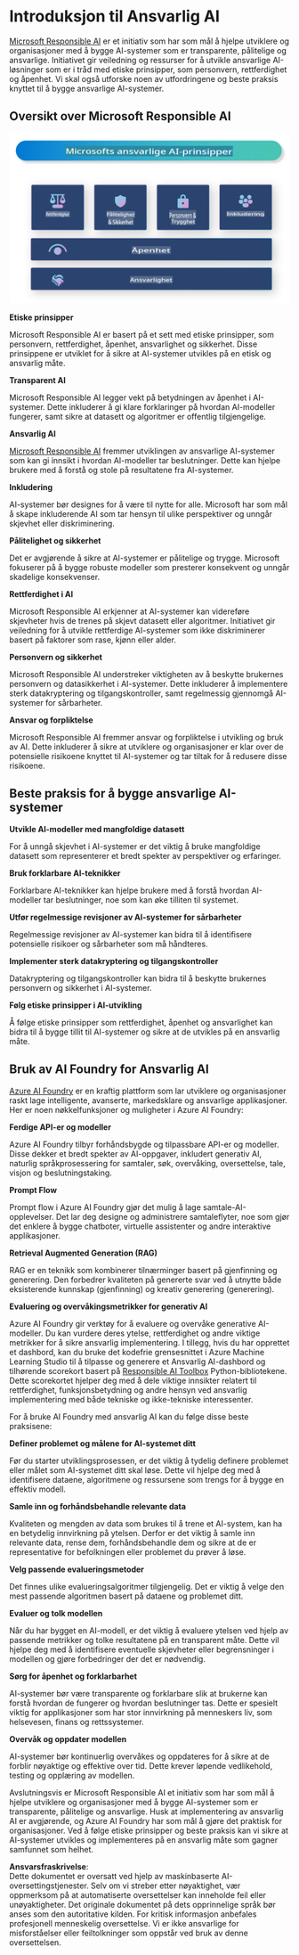# **Introduksjon til Ansvarlig AI**

[Microsoft Responsible AI](https://www.microsoft.com/ai/responsible-ai?WT.mc_id=aiml-138114-kinfeylo) er et initiativ som har som mål å hjelpe utviklere og organisasjoner med å bygge AI-systemer som er transparente, pålitelige og ansvarlige. Initiativet gir veiledning og ressurser for å utvikle ansvarlige AI-løsninger som er i tråd med etiske prinsipper, som personvern, rettferdighet og åpenhet. Vi skal også utforske noen av utfordringene og beste praksis knyttet til å bygge ansvarlige AI-systemer.

## Oversikt over Microsoft Responsible AI

![RAIPrinciples](../../../../../translated_images/RAIPrinciples.e40f2a169a854832e885ce2659f3a913cfb393fa59b595ed57cfae9119694eb7.no.png)

**Etiske prinsipper**

Microsoft Responsible AI er basert på et sett med etiske prinsipper, som personvern, rettferdighet, åpenhet, ansvarlighet og sikkerhet. Disse prinsippene er utviklet for å sikre at AI-systemer utvikles på en etisk og ansvarlig måte.

**Transparent AI**

Microsoft Responsible AI legger vekt på betydningen av åpenhet i AI-systemer. Dette inkluderer å gi klare forklaringer på hvordan AI-modeller fungerer, samt sikre at datasett og algoritmer er offentlig tilgjengelige.

**Ansvarlig AI**

[Microsoft Responsible AI](https://www.microsoft.com/ai/responsible-ai?WT.mc_id=aiml-138114-kinfeylo) fremmer utviklingen av ansvarlige AI-systemer som kan gi innsikt i hvordan AI-modeller tar beslutninger. Dette kan hjelpe brukere med å forstå og stole på resultatene fra AI-systemer.

**Inkludering**

AI-systemer bør designes for å være til nytte for alle. Microsoft har som mål å skape inkluderende AI som tar hensyn til ulike perspektiver og unngår skjevhet eller diskriminering.

**Pålitelighet og sikkerhet**

Det er avgjørende å sikre at AI-systemer er pålitelige og trygge. Microsoft fokuserer på å bygge robuste modeller som presterer konsekvent og unngår skadelige konsekvenser.

**Rettferdighet i AI**

Microsoft Responsible AI erkjenner at AI-systemer kan videreføre skjevheter hvis de trenes på skjevt datasett eller algoritmer. Initiativet gir veiledning for å utvikle rettferdige AI-systemer som ikke diskriminerer basert på faktorer som rase, kjønn eller alder.

**Personvern og sikkerhet**

Microsoft Responsible AI understreker viktigheten av å beskytte brukernes personvern og datasikkerhet i AI-systemer. Dette inkluderer å implementere sterk datakryptering og tilgangskontroller, samt regelmessig gjennomgå AI-systemer for sårbarheter.

**Ansvar og forpliktelse**

Microsoft Responsible AI fremmer ansvar og forpliktelse i utvikling og bruk av AI. Dette inkluderer å sikre at utviklere og organisasjoner er klar over de potensielle risikoene knyttet til AI-systemer og tar tiltak for å redusere disse risikoene.

## Beste praksis for å bygge ansvarlige AI-systemer

**Utvikle AI-modeller med mangfoldige datasett**

For å unngå skjevhet i AI-systemer er det viktig å bruke mangfoldige datasett som representerer et bredt spekter av perspektiver og erfaringer.

**Bruk forklarbare AI-teknikker**

Forklarbare AI-teknikker kan hjelpe brukere med å forstå hvordan AI-modeller tar beslutninger, noe som kan øke tilliten til systemet.

**Utfør regelmessige revisjoner av AI-systemer for sårbarheter**

Regelmessige revisjoner av AI-systemer kan bidra til å identifisere potensielle risikoer og sårbarheter som må håndteres.

**Implementer sterk datakryptering og tilgangskontroller**

Datakryptering og tilgangskontroller kan bidra til å beskytte brukernes personvern og sikkerhet i AI-systemer.

**Følg etiske prinsipper i AI-utvikling**

Å følge etiske prinsipper som rettferdighet, åpenhet og ansvarlighet kan bidra til å bygge tillit til AI-systemer og sikre at de utvikles på en ansvarlig måte.

## Bruk av AI Foundry for Ansvarlig AI

[Azure AI Foundry](https://ai.azure.com?WT.mc_id=aiml-138114-kinfeylo) er en kraftig plattform som lar utviklere og organisasjoner raskt lage intelligente, avanserte, markedsklare og ansvarlige applikasjoner. Her er noen nøkkelfunksjoner og muligheter i Azure AI Foundry:

**Ferdige API-er og modeller**

Azure AI Foundry tilbyr forhåndsbygde og tilpassbare API-er og modeller. Disse dekker et bredt spekter av AI-oppgaver, inkludert generativ AI, naturlig språkprosessering for samtaler, søk, overvåking, oversettelse, tale, visjon og beslutningstaking.

**Prompt Flow**

Prompt flow i Azure AI Foundry gjør det mulig å lage samtale-AI-opplevelser. Det lar deg designe og administrere samtaleflyter, noe som gjør det enklere å bygge chatboter, virtuelle assistenter og andre interaktive applikasjoner.

**Retrieval Augmented Generation (RAG)**

RAG er en teknikk som kombinerer tilnærminger basert på gjenfinning og generering. Den forbedrer kvaliteten på genererte svar ved å utnytte både eksisterende kunnskap (gjenfinning) og kreativ generering (generering).

**Evaluering og overvåkingsmetrikker for generativ AI**

Azure AI Foundry gir verktøy for å evaluere og overvåke generative AI-modeller. Du kan vurdere deres ytelse, rettferdighet og andre viktige metrikker for å sikre ansvarlig implementering. I tillegg, hvis du har opprettet et dashbord, kan du bruke det kodefrie grensesnittet i Azure Machine Learning Studio til å tilpasse og generere et Ansvarlig AI-dashbord og tilhørende scorekort basert på [Responsible AI Toolbox](https://responsibleaitoolbox.ai/?WT.mc_id=aiml-138114-kinfeylo) Python-bibliotekene. Dette scorekortet hjelper deg med å dele viktige innsikter relatert til rettferdighet, funksjonsbetydning og andre hensyn ved ansvarlig implementering med både tekniske og ikke-tekniske interessenter.

For å bruke AI Foundry med ansvarlig AI kan du følge disse beste praksisene:

**Definer problemet og målene for AI-systemet ditt**

Før du starter utviklingsprosessen, er det viktig å tydelig definere problemet eller målet som AI-systemet ditt skal løse. Dette vil hjelpe deg med å identifisere dataene, algoritmene og ressursene som trengs for å bygge en effektiv modell.

**Samle inn og forhåndsbehandle relevante data**

Kvaliteten og mengden av data som brukes til å trene et AI-system, kan ha en betydelig innvirkning på ytelsen. Derfor er det viktig å samle inn relevante data, rense dem, forhåndsbehandle dem og sikre at de er representative for befolkningen eller problemet du prøver å løse.

**Velg passende evalueringsmetoder**

Det finnes ulike evalueringsalgoritmer tilgjengelig. Det er viktig å velge den mest passende algoritmen basert på dataene og problemet ditt.

**Evaluer og tolk modellen**

Når du har bygget en AI-modell, er det viktig å evaluere ytelsen ved hjelp av passende metrikker og tolke resultatene på en transparent måte. Dette vil hjelpe deg med å identifisere eventuelle skjevheter eller begrensninger i modellen og gjøre forbedringer der det er nødvendig.

**Sørg for åpenhet og forklarbarhet**

AI-systemer bør være transparente og forklarbare slik at brukerne kan forstå hvordan de fungerer og hvordan beslutninger tas. Dette er spesielt viktig for applikasjoner som har stor innvirkning på menneskers liv, som helsevesen, finans og rettssystemer.

**Overvåk og oppdater modellen**

AI-systemer bør kontinuerlig overvåkes og oppdateres for å sikre at de forblir nøyaktige og effektive over tid. Dette krever løpende vedlikehold, testing og opplæring av modellen.

Avslutningsvis er Microsoft Responsible AI et initiativ som har som mål å hjelpe utviklere og organisasjoner med å bygge AI-systemer som er transparente, pålitelige og ansvarlige. Husk at implementering av ansvarlig AI er avgjørende, og Azure AI Foundry har som mål å gjøre det praktisk for organisasjoner. Ved å følge etiske prinsipper og beste praksis kan vi sikre at AI-systemer utvikles og implementeres på en ansvarlig måte som gagner samfunnet som helhet.

**Ansvarsfraskrivelse**:  
Dette dokumentet er oversatt ved hjelp av maskinbaserte AI-oversettingstjenester. Selv om vi streber etter nøyaktighet, vær oppmerksom på at automatiserte oversettelser kan inneholde feil eller unøyaktigheter. Det originale dokumentet på dets opprinnelige språk bør anses som den autoritative kilden. For kritisk informasjon anbefales profesjonell menneskelig oversettelse. Vi er ikke ansvarlige for misforståelser eller feiltolkninger som oppstår ved bruk av denne oversettelsen.